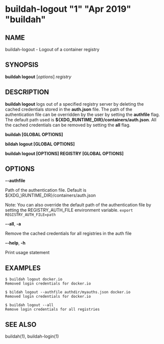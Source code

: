# buildah-logout "1" "Apr 2019" "buildah"

## NAME
buildah\-logout - Logout of a container registry

## SYNOPSIS
**buildah logout** [*options*] *registry*

## DESCRIPTION
**buildah logout** logs out of a specified registry server by deleting the cached credentials
stored in the **auth.json** file. The path of the authentication file can be overridden by the user by setting the **authfile** flag.
The default path used is **${XDG\_RUNTIME_DIR}/containers/auth.json**.
All the cached credentials can be removed by setting the **all** flag.

**buildah [GLOBAL OPTIONS]**

**bildah logout [GLOBAL OPTIONS]**

**buildah logout [OPTIONS] REGISTRY [GLOBAL OPTIONS]**

## OPTIONS

**--authfile**

Path of the authentication file. Default is ${XDG_\RUNTIME\_DIR}/containers/auth.json

Note: You can also override the default path of the authentication file by setting the REGISTRY\_AUTH\_FILE
environment variable. `export REGISTRY_AUTH_FILE=path`

**--all**, **-a**

Remove the cached credentials for all registries in the auth file

**--help**, **-h**

Print usage statement

## EXAMPLES

```
$ buildah logout docker.io
Removed login credentials for docker.io
```

```
$ bildah logout --authfile authdir/myauths.json docker.io
Removed login credentials for docker.io
```

```
$ buildah logout --all
Remove login credentials for all registries
```

## SEE ALSO
buildah(1), buildah-login(1)
